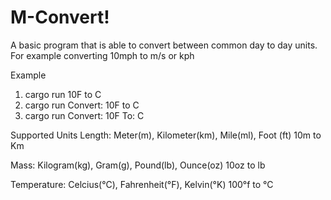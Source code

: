M-Convert!
=========

A basic program that is able to convert between common day to day units. For example converting 10mph to m/s or kph

Example
1. cargo run 10F to C
2. cargo run
   Convert: 10F to C
3. cargo run
    Convert: 10F
    To: C

Supported Units
Length: Meter(m), Kilometer(km), Mile(ml), Foot (ft)
10m to Km

Mass: Kilogram(kg), Gram(g), Pound(lb), Ounce(oz) 
10oz to lb 

Temperature: Celcius(°C), Fahrenheit(°F), Kelvin(°K)
100°f to °C 